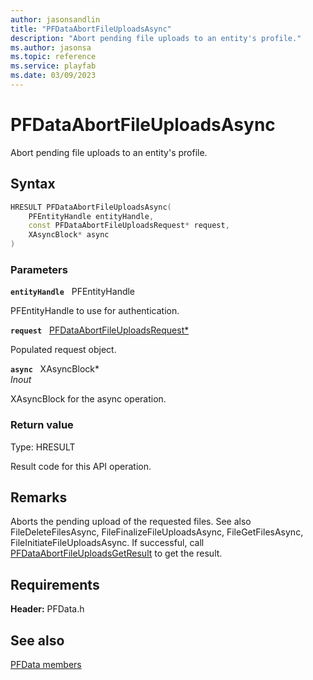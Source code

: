 ```yaml
---
author: jasonsandlin
title: "PFDataAbortFileUploadsAsync"
description: "Abort pending file uploads to an entity's profile."
ms.author: jasonsa
ms.topic: reference
ms.service: playfab
ms.date: 03/09/2023
---
```


# PFDataAbortFileUploadsAsync  

Abort pending file uploads to an entity's profile.  

## Syntax  
  
```cpp
HRESULT PFDataAbortFileUploadsAsync(  
    PFEntityHandle entityHandle,  
    const PFDataAbortFileUploadsRequest* request,  
    XAsyncBlock* async  
)  
```  
  
### Parameters  
  
**`entityHandle`** &nbsp; PFEntityHandle  
  
PFEntityHandle to use for authentication.  
  
**`request`** &nbsp; [PFDataAbortFileUploadsRequest*](../../pfdatatypes/structs/pfdataabortfileuploadsrequest.md)  
  
Populated request object.  
  
**`async`** &nbsp; XAsyncBlock*  
*_Inout_*  
  
XAsyncBlock for the async operation.  
  
  
### Return value
Type: HRESULT
  
Result code for this API operation.
  
## Remarks  
  
Aborts the pending upload of the requested files. See also FileDeleteFilesAsync, FileFinalizeFileUploadsAsync, FileGetFilesAsync, FileInitiateFileUploadsAsync. If successful, call [PFDataAbortFileUploadsGetResult](pfdataabortfileuploadsgetresult.md) to get the result.
  
## Requirements  
  
**Header:** PFData.h
  
## See also  
[PFData members](../pfdata_members.md)  

  
  
